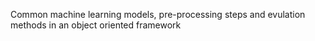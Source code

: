Common machine learning models, pre-processing steps and evulation methods in an object oriented framework
